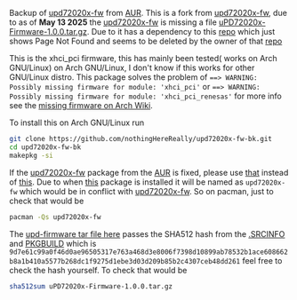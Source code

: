 Backup of [upd72020x-fw](https://aur.archlinux.org/packages/upd72020x-fw) from [AUR](https://aur.archlinux.org).
This is a fork from [upd72020x-fw](https://aur.archlinux.org/packages/upd72020x-fw),
due to as of **May 13 2025** the [upd72020x-fw](https://aur.archlinux.org/packages/upd72020x-fw)
is missing a file [uPD72020x-Firmware-1.0.0.tar.gz](https://github.com/nothingHereReally/upd72020x-fw-bk/blob/master/uPD72020x-Firmware-1.0.0.tar.gz).
Due to it has a dependency to this [repo](https://github.com/denisandroid/uPD72020x-Firmware) which just shows Page Not Found
and seems to be deleted by the owner of that [repo](https://github.com/denisandroid/uPD72020x-Firmware)


This is the xhci_pci firmware, this has mainly been tested( works on Arch GNU/Linux)
on Arch GNU/Linux, I don't know if this works for other GNU/Linux distro.
This package solves the problem of `==> WARNING: Possibly missing firmware for module: 'xhci_pci'`
or `==> WARNING: Possibly missing firmware for module: 'xhci_pci_renesas'`
for more info see the [missing firmware on Arch Wiki](https://wiki.archlinux.org/title/Mkinitcpio#Possibly_missing_firmware_for_module_XXXX).


To install this on Arch GNU/Linux run
```bash
git clone https://github.com/nothingHereReally/upd72020x-fw-bk.git
cd upd72020x-fw-bk
makepkg -si
```


If the [upd72020x-fw](https://aur.archlinux.org/packages/upd72020x-fw) package
from the [AUR](https://aur.archlinux.org) is fixed, please use [that](https://aur.archlinux.org/packages/upd72020x-fw)
instead of [this](https://github.com/nothingHereReally/upd72020x-fw-bk).
Due to when [this](https://github.com/nothingHereReally/upd72020x-fw-bk)
package is installed it will be named as `upd72020x-fw` which would be
in conflict with [upd72020x-fw](https://aur.archlinux.org/packages/upd72020x-fw).
So on pacman, just to check that would be
```bash
pacman -Qs upd72020x-fw
```


The [upd-firmware tar file here](https://github.com/nothingHereReally/upd72020x-fw-bk/blob/master/uPD72020x-Firmware-1.0.0.tar.gz)
passes the SHA512 hash from the [.SRCINFO](https://github.com/nothingHereReally/upd72020x-fw-bk/blob/master/.SRCINFO)
and [PKGBUILD](https://github.com/nothingHereReally/upd72020x-fw-bk/blob/master/PKGBUILD) which is
`9d7e61c99a0f46d0ae96505317e763a468d3e8006f7398d10899ab78532b1ace608662b8a1b410a5577b268dc1f9275d1ebe3d03d209b85b2c4307ceb48dd261`
feel free to check the hash yourself.
To check that would be
```bash
sha512sum uPD72020x-Firmware-1.0.0.tar.gz
```

